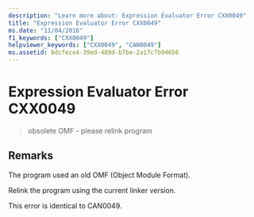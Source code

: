 ```yaml
---
description: "Learn more about: Expression Evaluator Error CXX0049"
title: "Expression Evaluator Error CXX0049"
ms.date: "11/04/2016"
f1_keywords: ["CXX0049"]
helpviewer_keywords: ["CXX0049", "CAN0049"]
ms.assetid: 6dcfece4-39ed-489d-b7be-2a17c7b94656
---
```

# Expression Evaluator Error CXX0049

> obsolete OMF - please relink program

## Remarks

The program used an old OMF (Object Module Format).

Relink the program using the current linker version.

This error is identical to CAN0049.
